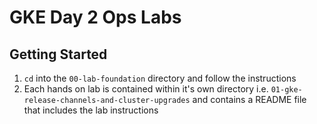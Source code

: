 # GKE Day 2 Ops Labs

## Getting Started

1. `cd` into the `00-lab-foundation` directory and follow the instructions
2. Each hands on lab is contained within it's own directory i.e. `01-gke-release-channels-and-cluster-upgrades` and contains a README file that includes the lab instructions
